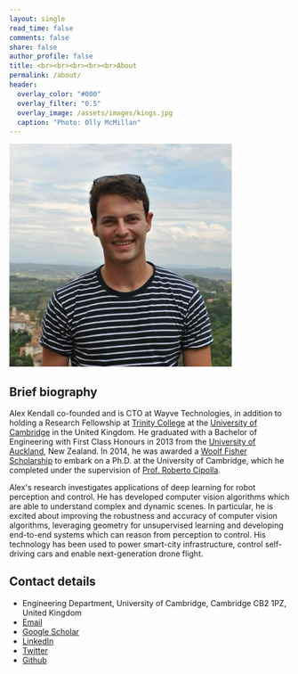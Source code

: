 ```yaml
---
layout: single
read_time: false
comments: false
share: false
author_profile: false
title: <br><br><br><br><br>About
permalink: /about/
header:
  overlay_color: "#000"
  overlay_filter: "0.5"
  overlay_image: /assets/images/kings.jpg
  caption: "Photo: Olly McMillan"
---
```


<div class="author__avatar">
    <img src="/assets/images/alex.jpg" class="author__avatar" alt="Alex Kendall" itemprop="image">
</div>

## Brief biography

Alex Kendall co-founded and is CTO at Wayve Technologies, in addition to holding a Research Fellowship at [Trinity College](https://www.trin.cam.ac.uk/) at the [University of Cambridge](https://www.cam.ac.uk/) in the United Kingdom.
He graduated with a Bachelor of Engineering with First Class Honours in 2013 from the [University of Auckland](https://www.auckland.ac.nz/), New Zealand.
In 2014, he was awarded a [Woolf Fisher Scholarship](http://www.woolffishertrust.co.nz/) to embark on a Ph.D. at the University of Cambridge, which he completed under the supervision of [Prof. Roberto Cipolla](https://mi.eng.cam.ac.uk/~cipolla/).

Alex's research investigates applications of deep learning for robot perception and control.
He has developed computer vision algorithms which are able to understand complex and dynamic scenes.
In particular, he is excited about improving the robustness and accuracy of computer vision algorithms, leveraging geometry for unsupervised learning and developing end-to-end systems which can reason from perception to control.
His technology has been used to power smart-city infrastructure, control self-driving cars and enable next-generation drone flight.

## Contact details

<div class="author__urls-wrapper">
    <ul class="author__urls social-icons" style="">
        <li itemprop="homeLocation" itemscope="" itemtype="http://schema.org/Place">
            <i class="fa fa-fw fa-map-marker" aria-hidden="true"></i> 
            <span itemprop="name">Engineering Department, University of Cambridge, Cambridge CB2 1PZ, United Kingdom</span>
        </li>
        <li>
            <a href="mailto:agk34@cam.ac.uk">
                <i class="fa fa-fw fa-envelope-square" aria-hidden="true"></i>
                <meta itemprop="email" content="agk34@cam.ac.uk">
                Email
            </a>
        </li>
        <li><a href="https://scholar.google.co.uk/citations?user=hE2mTp4AAAAJ" itemprop="sameAs">
            <i class="ai ai-fw ai-google-scholar-square" aria-hidden="true"></i>
            Google Scholar
        </a></li>
        <li><a href="https://www.linkedin.com/in/alexgkendall" itemprop="sameAs">
            <i class="fa fa-fw fa-linkedin-square" aria-hidden="true"></i> 
            LinkedIn
        </a></li>
        <li><a href="https://twitter.com/alexgkendall" itemprop="sameAs">
            <i class="fa fa-fw fa-twitter" aria-hidden="true"></i> 
            Twitter
        </a></li>
        <li><a href="https://github.com/alexgkendall" itemprop="sameAs">
            <i class="fa fa-fw fa-github" aria-hidden="true"></i> 
            Github
        </a></li>
    </ul>
</div>

